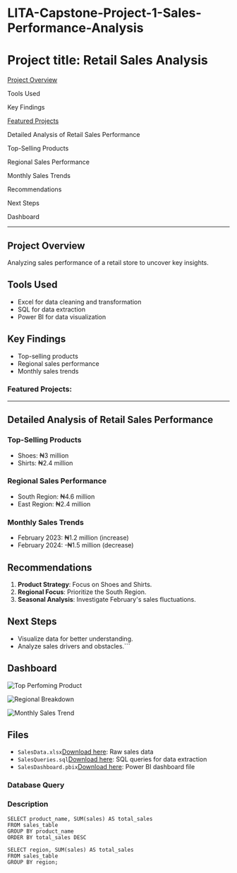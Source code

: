 # LITA-Capstone-Project-1-Sales-Performance-Analysis

# Project title: Retail Sales Analysis

[Project Overview](#project-overview)

Tools Used

Key Findings

[Featured Projects](#featured-projects)

Detailed Analysis of Retail Sales Performance

Top-Selling Products

Regional Sales Performance

Monthly Sales Trends

Recommendations

Next Steps

Dashboard


---
## Project Overview

Analyzing sales performance of a retail store to uncover key insights.

## Tools Used

* Excel for data cleaning and transformation
* SQL for data extraction
* Power BI for data visualization

## Key Findings

* Top-selling products
* Regional sales performance
* Monthly sales trends


### Featured Projects:
---

## Detailed Analysis of Retail Sales Performance
### Top-Selling Products

* Shoes: ₦3 million
* Shirts: ₦2.4 million

### Regional Sales Performance

* South Region: ₦4.6 million
* East Region: ₦2.4 million

### Monthly Sales Trends

* February 2023: ₦1.2 million (increase)
* February 2024: -₦1.5 million (decrease)

## Recommendations

1. **Product Strategy**: Focus on Shoes and Shirts.
2. **Regional Focus**: Prioritize the South Region.
3. **Seasonal Analysis**: Investigate February's sales fluctuations.

## Next Steps

* Visualize data for better understanding.
* Analyze sales drivers and obstacles.```
  
## Dashboard
![Top Perfoming Product](https://github.com/user-attachments/assets/59cba8a6-d44c-4e23-b9db-240164ce1eb6)


![Regional Breakdown](https://github.com/user-attachments/assets/763f87d0-8a6c-44e6-97a8-53251ab9beb6)


![Monthly Sales Trend](https://github.com/user-attachments/assets/e2a028c9-0c24-470a-9fff-adae7e7fae9f)


## Files

* `SalesData.xlsx`[Download here](https://docs.google.com/spreadsheets/d/1xpPZfdFjBwxz6qgZIBjoKZ3FTyNQc26L/edit?usp=drive_link&ouid=100692561819122818038&rtpof=true&sd=true): Raw sales data
* `SalesQueries.sql`[Download here](https://drive.google.com/file/d/1yzC2ckfsxbJ0X5wXwSbJZ7wCvlLNyQoo/view?usp=drive_link): SQL queries for data extraction
* `SalesDashboard.pbix`[Download here](https://drive.google.com/file/d/1RSD4kLFduoH921EaFHC-Z17-FKArsHDy/view?usp=drive_link): Power BI dashboard file

### Database Query

### Description
``` Query 1: Retrieve top-selling products
SELECT product_name, SUM(sales) AS total_sales
FROM sales_table
GROUP BY product_name
ORDER BY total_sales DESC
```

``` Query 2: Retrieve regional sales performance
SELECT region, SUM(sales) AS total_sales
FROM sales_table
GROUP BY region;
```
